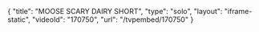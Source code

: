 {
    "title": "MOOSE SCARY DAIRY SHORT",
    "type": "solo",
    "layout": "iframe-static",
    "videoId": "170750",
    "url": "\/tvpembed\/170750"
}